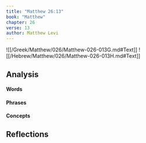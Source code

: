 ```yaml
---
title: "Matthew 26:13"
book: "Matthew"
chapter: 26
verse: 13
author: Matthew Levi
---
```

![[/Greek/Matthew/026/Matthew-026-013G.md#Text]]
![[/Hebrew/Matthew/026/Matthew-026-013H.md#Text]]

## Analysis

#### Words

#### Phrases

#### Concepts

## Reflections
